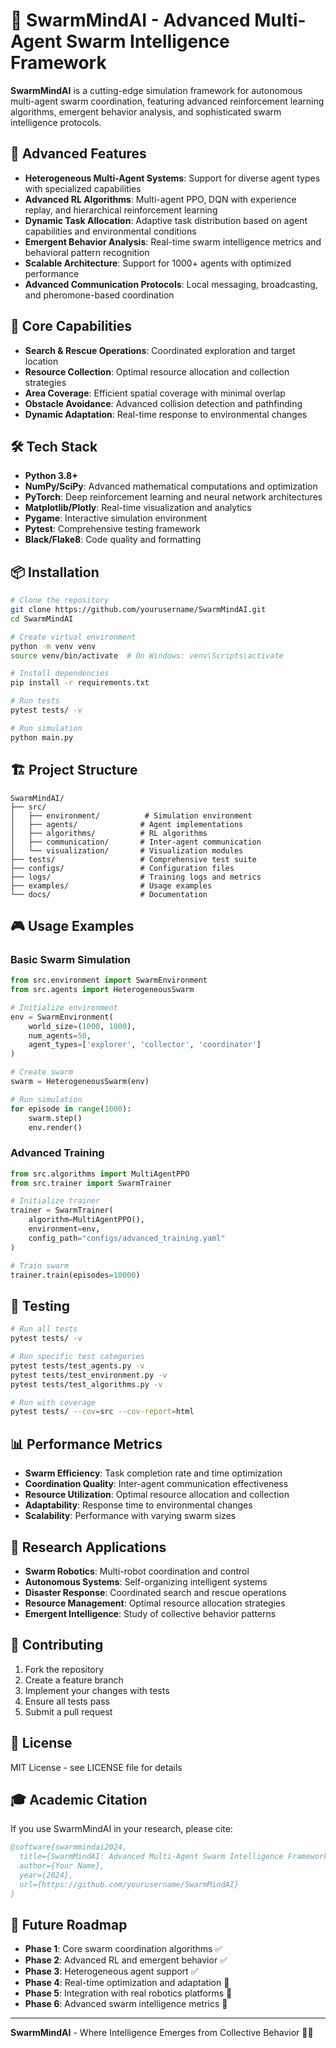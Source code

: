 # 🐝 SwarmMindAI - Advanced Multi-Agent Swarm Intelligence Framework

**SwarmMindAI** is a cutting-edge simulation framework for autonomous multi-agent swarm coordination, featuring advanced reinforcement learning algorithms, emergent behavior analysis, and sophisticated swarm intelligence protocols.

## 🚀 Advanced Features

- **Heterogeneous Multi-Agent Systems**: Support for diverse agent types with specialized capabilities
- **Advanced RL Algorithms**: Multi-agent PPO, DQN with experience replay, and hierarchical reinforcement learning
- **Dynamic Task Allocation**: Adaptive task distribution based on agent capabilities and environmental conditions
- **Emergent Behavior Analysis**: Real-time swarm intelligence metrics and behavioral pattern recognition
- **Scalable Architecture**: Support for 1000+ agents with optimized performance
- **Advanced Communication Protocols**: Local messaging, broadcasting, and pheromone-based coordination

## 🎯 Core Capabilities

- **Search & Rescue Operations**: Coordinated exploration and target location
- **Resource Collection**: Optimal resource allocation and collection strategies
- **Area Coverage**: Efficient spatial coverage with minimal overlap
- **Obstacle Avoidance**: Advanced collision detection and pathfinding
- **Dynamic Adaptation**: Real-time response to environmental changes

## 🛠️ Tech Stack

- **Python 3.8+**
- **NumPy/SciPy**: Advanced mathematical computations and optimization
- **PyTorch**: Deep reinforcement learning and neural network architectures
- **Matplotlib/Plotly**: Real-time visualization and analytics
- **Pygame**: Interactive simulation environment
- **Pytest**: Comprehensive testing framework
- **Black/Flake8**: Code quality and formatting

## 📦 Installation

```bash
# Clone the repository
git clone https://github.com/yourusername/SwarmMindAI.git
cd SwarmMindAI

# Create virtual environment
python -m venv venv
source venv/bin/activate  # On Windows: venv\Scripts\activate

# Install dependencies
pip install -r requirements.txt

# Run tests
pytest tests/ -v

# Run simulation
python main.py
```

## 🏗️ Project Structure

```
SwarmMindAI/
├── src/
│   ├── environment/          # Simulation environment
│   ├── agents/              # Agent implementations
│   ├── algorithms/          # RL algorithms
│   ├── communication/       # Inter-agent communication
│   └── visualization/       # Visualization modules
├── tests/                   # Comprehensive test suite
├── configs/                 # Configuration files
├── logs/                    # Training logs and metrics
├── examples/                # Usage examples
└── docs/                    # Documentation
```

## 🎮 Usage Examples

### Basic Swarm Simulation
```python
from src.environment import SwarmEnvironment
from src.agents import HeterogeneousSwarm

# Initialize environment
env = SwarmEnvironment(
    world_size=(1000, 1000),
    num_agents=50,
    agent_types=['explorer', 'collector', 'coordinator']
)

# Create swarm
swarm = HeterogeneousSwarm(env)

# Run simulation
for episode in range(1000):
    swarm.step()
    env.render()
```

### Advanced Training
```python
from src.algorithms import MultiAgentPPO
from src.trainer import SwarmTrainer

# Initialize trainer
trainer = SwarmTrainer(
    algorithm=MultiAgentPPO(),
    environment=env,
    config_path="configs/advanced_training.yaml"
)

# Train swarm
trainer.train(episodes=10000)
```

## 🧪 Testing

```bash
# Run all tests
pytest tests/ -v

# Run specific test categories
pytest tests/test_agents.py -v
pytest tests/test_environment.py -v
pytest tests/test_algorithms.py -v

# Run with coverage
pytest tests/ --cov=src --cov-report=html
```

## 📊 Performance Metrics

- **Swarm Efficiency**: Task completion rate and time optimization
- **Coordination Quality**: Inter-agent communication effectiveness
- **Resource Utilization**: Optimal resource allocation and collection
- **Adaptability**: Response time to environmental changes
- **Scalability**: Performance with varying swarm sizes

## 🔬 Research Applications

- **Swarm Robotics**: Multi-robot coordination and control
- **Autonomous Systems**: Self-organizing intelligent systems
- **Disaster Response**: Coordinated search and rescue operations
- **Resource Management**: Optimal resource allocation strategies
- **Emergent Intelligence**: Study of collective behavior patterns

## 🤝 Contributing

1. Fork the repository
2. Create a feature branch
3. Implement your changes with tests
4. Ensure all tests pass
5. Submit a pull request

## 📄 License

MIT License - see LICENSE file for details

## 🎓 Academic Citation

If you use SwarmMindAI in your research, please cite:

```bibtex
@software{swarmmindai2024,
  title={SwarmMindAI: Advanced Multi-Agent Swarm Intelligence Framework},
  author={Your Name},
  year={2024},
  url={https://github.com/yourusername/SwarmMindAI}
}
```

## 🔮 Future Roadmap

- **Phase 1**: Core swarm coordination algorithms ✅
- **Phase 2**: Advanced RL and emergent behavior ✅
- **Phase 3**: Heterogeneous agent support ✅
- **Phase 4**: Real-time optimization and adaptation 🚧
- **Phase 5**: Integration with real robotics platforms 🚧
- **Phase 6**: Advanced swarm intelligence metrics 🚧

---

**SwarmMindAI** - Where Intelligence Emerges from Collective Behavior 🐝✨
